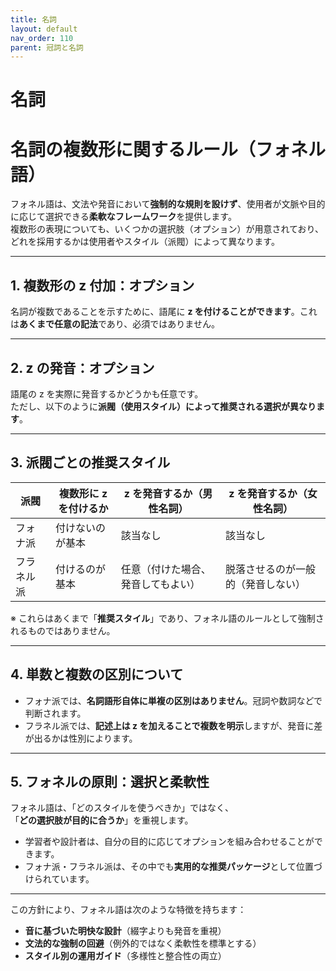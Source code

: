 ```yaml
---
title: 名詞
layout: default
nav_order: 110
parent: 冠詞と名詞
---
```


# 名詞

# 名詞の複数形に関するルール（フォネル語）

フォネル語は、文法や発音において**強制的な規則を設けず**、使用者が文脈や目的に応じて選択できる**柔軟なフレームワーク**を提供します。  
複数形の表現についても、いくつかの選択肢（オプション）が用意されており、どれを採用するかは使用者やスタイル（派閥）によって異なります。

---

## 1. 複数形の z 付加：オプション

名詞が複数であることを示すために、語尾に **z を付けることができます**。これは**あくまで任意の記法**であり、必須ではありません。

---

## 2. z の発音：オプション

語尾の z を実際に発音するかどうかも任意です。  
ただし、以下のように**派閥（使用スタイル）によって推奨される選択が異なります**。

---

## 3. 派閥ごとの推奨スタイル

| 派閥       | 複数形に z を付けるか  | z を発音するか（男性名詞）         | z を発音するか（女性名詞）         |
|------------|------------------------|------------------------------------|------------------------------------|
| フォナ派   | 付けないのが基本       | 該当なし                           | 該当なし                           |
| フラネル派 | 付けるのが基本         | 任意（付けた場合、発音してもよい） | 脱落させるのが一般的（発音しない） |

※ これらはあくまで「**推奨スタイル**」であり、フォネル語のルールとして強制されるものではありません。

---

## 4. 単数と複数の区別について

- フォナ派では、**名詞語形自体に単複の区別はありません**。冠詞や数詞などで判断されます。
- フラネル派では、**記述上は z を加えることで複数を明示**しますが、発音に差が出るかは性別によります。

---

## 5. フォネルの原則：選択と柔軟性

フォネル語は、「どのスタイルを使うべきか」ではなく、  
「**どの選択肢が目的に合うか**」を重視します。

- 学習者や設計者は、自分の目的に応じてオプションを組み合わせることができます。
- フォナ派・フラネル派は、その中でも**実用的な推奨パッケージ**として位置づけられています。

---

この方針により、フォネル語は次のような特徴を持ちます：

- **音に基づいた明快な設計**（綴字よりも発音を重視）
- **文法的な強制の回避**（例外的ではなく柔軟性を標準とする）
- **スタイル別の運用ガイド**（多様性と整合性の両立）
